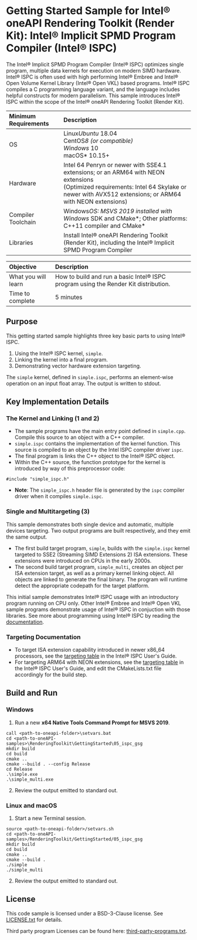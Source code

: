 # Getting Started Sample for Intel&reg; oneAPI Rendering Toolkit (Render Kit): Intel&reg; Implicit SPMD Program Compiler (Intel&reg; ISPC)

The Intel&reg; Implicit SPMD Program Compiler (Intel&reg; ISPC) optimizes single
program, multiple data kernels for execution on modern SIMD hardware. Intel&reg;
ISPC is often used with high performing Intel&reg; Embree and Intel&reg; Open
Volume Kernel Library (Intel® Open VKL) based programs. Intel&reg; ISPC compiles
a C programming language variant, and the language includes helpful constructs
for modern parallelism. This sample introduces Intel&reg; ISPC within the scope
of the Intel&reg; oneAPI Rendering Toolkit (Render Kit).

| Minimum Requirements              | Description
|:---                               |:---
| OS                                | Linux*Ubuntu* 18.04 <br>CentOS*8 (or compatible) <br> Windows* 10 <br>macOS* 10.15+
| Hardware                          | Intel 64 Penryn or newer with SSE4.1 extensions; or an ARM64 with NEON extensions <br>(Optimized requirements: Intel 64 Skylake or newer with AVX512 extensions; or ARM64 with NEON extensions)
| Compiler Toolchain                | Windows*OS: MSVS 2019 installed with Windows* SDK and CMake*; Other platforms: C++11 compiler and CMake*
| Libraries                         | Install Intel&reg; oneAPI Rendering Toolkit (Render Kit), including the Intel&reg; Implicit SPMD Program Compiler

| Objective                         | Description
|:---                               |:---
| What you will learn               | How to build and run a basic Intel&reg; ISPC program using the Render Kit distribution.
| Time to complete                  | 5 minutes

## Purpose

This getting started sample highlights three key basic parts to using Intel&reg;
ISPC.

1) Using the Intel&reg; ISPC kernel, `simple`.
2) Linking the kernel into a final program.
3) Demonstrating vector hardware extension targeting.

The `simple` kernel, defined in `simple.ispc`, performs an element-wise
operation on an input float array. The output is written to stdout.

## Key Implementation Details

### The Kernel and Linking (1 and 2)

- The sample programs have the main entry point defined in `simple.cpp`. Compile
  this source to an object with a C++ compiler.
- `simple.ispc` contains the implementation of the kernel function. This source
  is compiled to an object by the Intel ISPC compiler driver `ispc`.
- The final program is links the C++ object to the Intel&reg; ISPC object.
- Within the C++ source, the function prototype for the kernel is introduced by
  way of this preprocessor code:

```
#include "simple_ispc.h"
```

- **Note**: The `simple_ispc.h` header file is generated by the `ispc` compiler
  driver when it compiles `simple.ispc`.

### Single and Multitargeting (3)

This sample demonstrates both single device and automatic, multiple devices
targeting. Two output programs are built respectively, and they emit the same
output.

- The first build target program, `simple`, builds with the `simple.ispc` kernel
  targeted to SSE2 (Streaming SIMD Extensions 2) ISA extensions. These
  extensions were introduced on CPUs in the early 2000s.
- The second build target program, `simple_multi`, creates an object per ISA
  extension target, as well as a primary kernel linking object. All objects are
  linked to generate the final binary. The program will runtime detect the
  appropriate codepath for the target platform.

This initial sample demonstrates Intel&reg; ISPC usage with an introductory
program running on CPU only. Other Intel&reg; Embree and Intel&reg; Open VKL
sample programs demonstrate usage of Intel&reg; ISPC in conjuction with those
libraries. See more about programming using Intel&reg; ISPC by reading the
[documentation](https://ispc.github.io/documentation.html).

### Targeting Documentation

- To target ISA extension capability introduced in newer x86_64 processors, see
  the [targeting
  table](https://ispc.github.io/ispc.html#selecting-the-compilation-target) in
  the Intel&reg; ISPC User's Guide.
- For targeting ARM64 with NEON extensions, see the [targeting
  table](https://ispc.github.io/ispc.html#selecting-the-compilation-target) in
  the Intel&reg; ISPC User's Guide, and edit the CMakeLists.txt file accordingly
  for the build step.

## Build and Run

### Windows

1. Run a new **x64 Native Tools Command Prompt for MSVS 2019**.

```
call <path-to-oneapi-folder>\setvars.bat
cd <path-to-oneAPI-samples>\RenderingToolkit\GettingStarted\05_ispc_gsg
mkdir build
cd build
cmake ..
cmake --build . --config Release
cd Release
.\simple.exe
.\simple_multi.exe
```

2. Review the output emitted to standard out.

### Linux and macOS

1. Start a new Terminal session.

```
source <path-to-oneapi-folder>/setvars.sh
cd <path-to-oneAPI-samples>/RenderingToolkit/GettingStarted/05_ispc_gsg
mkdir build
cd build
cmake ..
cmake --build .
./simple
./simple_multi
```

2. Review the output emitted to standard out.

## License

This code sample is licensed under a BSD-3-Clause license. See
[LICENSE.txt](LICENSE.txt) for details.

Third party program Licenses can be found here:
[third-party-programs.txt](https://github.com/oneapi-src/oneAPI-samples/blob/master/third-party-programs.txt).